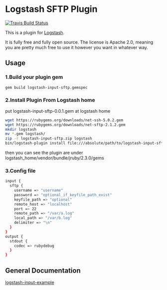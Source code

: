 # Logstash SFTP Plugin

[![Travis Build Status](https://travis-ci.org/yuxuanh/logstash-input-sftp.svg)](https://travis-ci.org/yuxuanh/logstash-input-sftp)

This is a plugin for [Logstash](https://github.com/elastic/logstash).

It is fully free and fully open source. The license is Apache 2.0, meaning you are pretty much free to use it however you want in whatever way.

## Usage

### 1.Build your plugin gem
```sh
gem build logstash-input-sftp.gemspec
```

### 2.Install Plugin From Logstash home
put logstash-input-sftp-0.0.1.gem at logstash home
```sh
wget https://rubygems.org/downloads/net-ssh-5.0.2.gem
wget https://rubygems.org/downloads/net-sftp-2.1.2.gem
mkdir logstash
mv *.gem logstash/
zip -r logstash-input-sftp.zip logstash
bin/logstash-plugin install file:///absolute/path/to/logstash-input-sftp.zip
```
then you can see the plugin are under logstash_home/vendor/bundle/jruby/2.3.0/gems

### 3.Config file
```sh
input {
  sftp {
    username => "username"
    password => "optional_if_keyfile_path_exist"
    keyfile_path => "optional"
    remote_host => "localhost"
    port => 22
    remote_path => "/var/a.log"
    local_path => "/var/b.log"
    delimiter => "\n"
  }
}
output {
  stdout {
    codec => rubydebug
  }
}
```

## General Documentation

[logstash-input-example](https://github.com/logstash-plugins/logstash-input-example)
